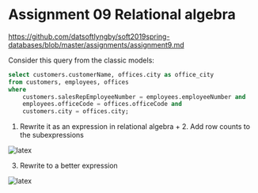 # Assignment 09 Relational algebra

https://github.com/datsoftlyngby/soft2019spring-databases/blob/master/assignments/assignment9.md

Consider this query from the classic models:

```sql
select customers.customerName, offices.city as office_city
from customers, employees, offices
where 
	customers.salesRepEmployeeNumber = employees.employeeNumber and 
	employees.officeCode = offices.officeCode and
    customers.city = offices.city;
```

1. Rewrite it as an expression in relational algebra + 2. Add row counts to the subexpressions

![latex](https://latex.codecogs.com/svg.latex?\Pi_{customerName,office\\_city}(\rho_{office\\_city/office.city}(\sigma_{salesRepEmployeeNumber=employeeNumber}(customers^{122}\times%20(employees^{23}\bowtie%20offices^{7})^{23})^{2806})^{14}))


3. Rewrite to a better expression


![latex](https://latex.codecogs.com/svg.latex?\Pi_{customerName,office\\_city}(\rho_{office\\_city/office.city}((\sigma_{salesRepEmployeeNumber=employeeNumber}(customers^{122}\times%20employees^{23}))^{14}\bowtie%20offices^{7})^{14}))

